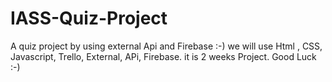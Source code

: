 # IASS-Quiz-Project
A quiz project by using external Api and Firebase :-)
we will use Html , CSS, Javascript, Trello, External, APi, Firebase.
it is 2 weeks Project.
Good Luck :-)
